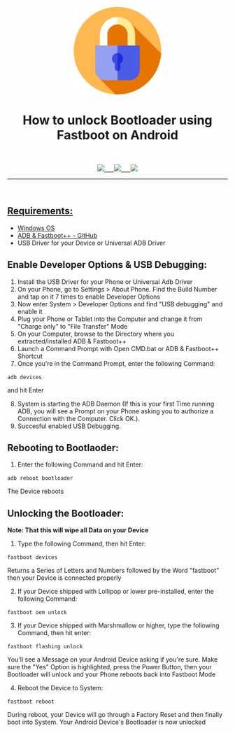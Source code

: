 <p align="center"><img src="https://github.com/K3V1991/How-to-unlock-Android-Bootloader/blob/main/Lock.png" width="200"></a>
<h1 align="center"><b>How to unlock Bootloader using Fastboot on Android</b></h1>
<br />

<p align="center">
<a href="https://ko-fi.com/k3v1991" alt="Ko-fi"><img src="https://img.shields.io/badge/Ko--fi-F16061?style=for-the-badge&logo=ko-fi&logoColor=white"> &emsp;
<a href="https://www.paypal.com/cgi-bin/webscr?cmd=_s-xclick&hosted_button_id=HW8B98TVDLKWA" alt="PayPal"><img src="https://img.shields.io/badge/PayPal-00457C?style=for-the-badge&logo=paypal&logoColor=white"> &emsp;
<a href="https://github.com/K3V1991/Donate-Crypto/blob/main/README.md" alt="Crypto"><img src="https://img.shields.io/badge/Bitcoin-000?style=for-the-badge&logo=bitcoin&logoColor=white">
</p>
<hr />
<br />

## Requirements:
* Windows OS
* ADB & Fastboot++ - [GitHub](https://github.com/K3V1991/ADB-and-FastbootPlusPlus)
* USB Driver for your Device or Universal ADB Driver

## Enable Developer Options & USB Debugging:
1. Install the USB Driver for your Phone or Universal Adb Driver
2. On your Phone, go to Settings > About Phone. Find the Build Number and tap on it 7 times to enable Developer Options
3. Now enter System > Developer Options and find "USB debugging" and enable it
4. Plug your Phone or Tablet into the Computer and change it from "Charge only" to "File Transfer" Mode
5. On your Computer, browse to the Directory where you extracted/installed ADB & Fastboot++
6. Launch a Command Prompt with Open CMD.bat or ADB & Fastboot++ Shortcut
7. Once you’re in the Command Prompt, enter the following Command: 
```
adb devices
```
and hit Enter

8. System is starting the ADB Daemon (If this is your first Time running ADB, you will see a Prompt on your Phone asking you to authorize a Connection with the Computer. Click OK.).
9. Succesful enabled USB Debugging.

## Rebooting to Bootlaoder:
1. Enter the following Command and hit Enter:
```
adb reboot bootloader
```
The Device reboots

## Unlocking the Bootloader:
**Note: That this will wipe all Data on your Device**
1. Type the following Command, then hit Enter:
```
fastboot devices
```
Returns a Series of Letters and Numbers followed by the Word "fastboot" then your Device is connected properly

2. If your Device shipped with Lollipop or lower pre-installed, enter the following Command:
```
fastboot oem unlock
```
3. If your Device shipped with Marshmallow or higher, type the following Command, then hit enter:
```
fastboot flashing unlock
```
You'll see a Message on your Android Device asking if you're sure. Make sure the "Yes" Option is highlighted, press the Power Button, then your Bootloader will unlock and your Phone reboots back into Fastboot Mode

4. Reboot the Device to System:
```
fastboot reboot
```
During reboot, your Device will go through a Factory Reset and then finally boot into System.
Your Android Device's Bootloader is now unlocked
